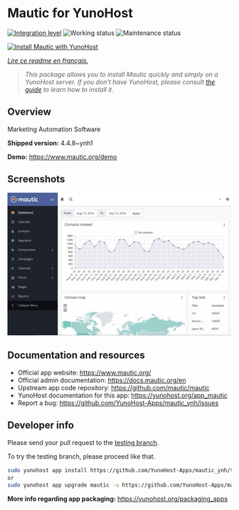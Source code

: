 <!--
N.B.: This README was automatically generated by https://github.com/YunoHost/apps/tree/master/tools/README-generator
It shall NOT be edited by hand.
-->

# Mautic for YunoHost

[![Integration level](https://dash.yunohost.org/integration/mautic.svg)](https://dash.yunohost.org/appci/app/mautic) ![Working status](https://ci-apps.yunohost.org/ci/badges/mautic.status.svg) ![Maintenance status](https://ci-apps.yunohost.org/ci/badges/mautic.maintain.svg)

[![Install Mautic with YunoHost](https://install-app.yunohost.org/install-with-yunohost.svg)](https://install-app.yunohost.org/?app=mautic)

*[Lire ce readme en français.](./README_fr.md)*

> *This package allows you to install Mautic quickly and simply on a YunoHost server.
If you don't have YunoHost, please consult [the guide](https://yunohost.org/#/install) to learn how to install it.*

## Overview

Marketing Automation Software

**Shipped version:** 4.4.8~ynh1

**Demo:** https://www.mautic.org/demo

## Screenshots

![Screenshot of Mautic](./doc/screenshots/mautic-Screenshots.jpg)

## Documentation and resources

* Official app website: <https://www.mautic.org/>
* Official admin documentation: <https://docs.mautic.org/en>
* Upstream app code repository: <https://github.com/mautic/mautic>
* YunoHost documentation for this app: <https://yunohost.org/app_mautic>
* Report a bug: <https://github.com/YunoHost-Apps/mautic_ynh/issues>

## Developer info

Please send your pull request to the [testing branch](https://github.com/YunoHost-Apps/mautic_ynh/tree/testing).

To try the testing branch, please proceed like that.

``` bash
sudo yunohost app install https://github.com/YunoHost-Apps/mautic_ynh/tree/testing --debug
or
sudo yunohost app upgrade mautic -u https://github.com/YunoHost-Apps/mautic_ynh/tree/testing --debug
```

**More info regarding app packaging:** <https://yunohost.org/packaging_apps>
